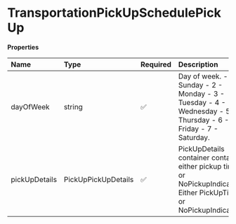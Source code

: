# TransportationPickUpSchedulePickUp

**Properties**

| Name          | Type                | Required | Description                                                                                                      |
| :------------ | :------------------ | :------- | :--------------------------------------------------------------------------------------------------------------- |
| dayOfWeek     | string              | ✅       | Day of week. - 1 - Sunday - 2 - Monday - 3 - Tuesday - 4 - Wednesday - 5 - Thursday - 6 - Friday - 7 - Saturday. |
| pickUpDetails | PickUpPickUpDetails | ✅       | PickUpDetails container contains either pickup time or NoPickupIndicator. Either PickUpTime or NoPickupIndicator |

<!-- This file was generated by liblab | https://liblab.com/ -->
